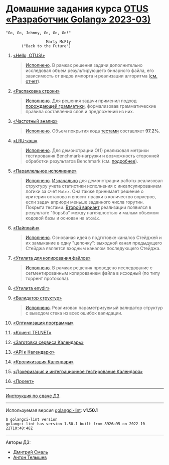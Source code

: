 # Домашние задания курса [OTUS «Разработчик Golang» 2023-03)](https://otus.ru/lessons/golang-professional/)

```text
"Go, Go, Johnny, Go, Go, Go!"

                  Marty McFly
       ("Back to the Future")
```

1) [«Hello, OTUS!»](./hw01_hello_otus)

   > [Исполнено](./hw01_hello_otus/README.md). В рамках решения задачи дополнительно исследовал объем результирующего бинарного файла, его зависимость от видов импорта и реализации алгоритма ([см. отчет](./hw01_hello_otus/QUESTION.md)).

2) [«Распаковка строки»](./hw02_unpack_string)

   > [Исполнено](./hw02_unpack_string/REPORT.md). Для решения задачи применил подход [порождающей грамматики](https://ru.wikipedia.org/wiki/%D0%9F%D0%BE%D1%80%D0%BE%D0%B6%D0%B4%D0%B0%D1%8E%D1%89%D0%B0%D1%8F_%D0%B3%D1%80%D0%B0%D0%BC%D0%BC%D0%B0%D1%82%D0%B8%D0%BA%D0%B0), формализовав грамматические правила составления слов и предложений из них.

3) [«Частотный анализ»](./hw03_frequency_analysis)

   > [Исполнено](./hw03_frequency_analysis/README.md). Объем покрытия кода [тестами](./hw03_frequency_analysis/README.md#%D0%B4%D0%B5%D0%BC%D0%BE%D0%BD%D1%81%D1%82%D1%80%D0%B0%D1%86%D0%B8%D1%8F-%D1%80%D0%B0%D0%B1%D0%BE%D1%82%D0%BE%D1%81%D0%BF%D0%BE%D1%81%D0%BE%D0%B1%D0%BD%D0%BE%D1%81%D1%82%D0%B8) составляет **97.2%**.

4) [«LRU-кэш»](./hw04_lru_cache)

   > [Исполнено](./hw04_lru_cache/REPORT.md). Для демонстрации O(1) реализовал метрики тестирования Benchmark-нагрузки и возможность сторонней обработки результатов Benchmark (см. [подробнее](./hw04_lru_cache/REPORT.md#benchmark-или-как-я-01-сложность-предъявлял)).

5) [«Параллельное исполнение»](./hw05_parallel_execution)

   > [Исполнено](./hw05_parallel_execution/REPORT.md). [Изначально](https://github.com/BorisPlus/OTUS-Go-2023-03/blob/master/hw05_parallel_execution/REPORT.md#%D0%B2%D1%81%D0%BF%D0%BE%D0%BC%D0%BE%D0%B3%D0%B0%D1%82%D0%B5%D0%BB%D1%8C%D0%BD%D0%BE%D0%B5) для демонстрации работы реализовал структуру учета статистики исполнения с инкапсулированием логики за счет `Mutex`. Она также принимает решение о критерии останова и вносит правки в количество воркеров, если задач априори меньше заданного числа горутин. Покрыта тестами. [Второй вариант](https://github.com/BorisPlus/OTUS-Go-2023-03/blob/master/hw05_parallel_execution/REPORT.md#%D1%81%D0%BE%D0%BA%D1%80%D0%B0%D1%89%D0%B5%D0%BD%D0%B8%D0%B5-%D0%BA%D0%BE%D0%B4%D0%B0) реализации появился в результате "борьба" между наглядностью и малым объемом кодовой базы и основан на `atomic`.

6) [«Пайплайн»](./hw06_pipeline_execution)

   > [Исполнено](./hw06_pipeline_execution/REPORT.md). Основаная идея в подготовке каналов Стейджей и их замыкание в одну "цепочку": выходной канал предыдущего Стейджа является входным каналом последующего Стейджа.

7) [«Утилита для копирования файлов»](./hw07_file_copying)

   > [Исполнено](./hw07_file_copying/REPORT.md). В рамках решения проведено исследование с сегментированным копированием файла в исходный (по типу торрент протокола).

8) [«Утилита envdir»](./hw08_envdir_tool)
9) [«Валидатор структур»](./hw09_struct_validator)

   > [Исполнено](./hw09_struct_validator/REPORT.md). Реализован параметризуемый валидатор структур с выводом стека из всех ошибок валидации.

10) [«Оптимизация программы»](./hw10_program_optimization)
11) [«Клиент TELNET»](./hw11_telnet_client)
12) [«Заготовка сервиса Календарь»](./hw12_13_14_15_calendar/docs/12_README.md)
13) [«API к Календарю»](./hw12_13_14_15_calendar/docs/13_README.md)
14) [«Кроликизация Календаря»](./hw12_13_14_15_calendar/docs/14_README.md)
15) [«Докеризация и интеграционное тестирование Календаря»](./hw12_13_14_15_calendar/docs/15_README.md)
16) [«Проект»](https://github.com/OtusGolang/final_project)

---
[Инструкция по сдаче ДЗ](https://github.com/OtusGolang/home_work/wiki#%D0%A1%D1%82%D1%83%D0%B4%D0%B5%D0%BD%D1%82%D0%B0%D0%BC).

---
Используемая версия [golangci-lint](https://golangci-lint.run/usage/install/#other-ci): __v1.50.1__

```shell
$ golangci-lint version
golangci-lint has version 1.50.1 built from 8926a95 on 2022-10-22T10:48:48Z
```

---
Авторы ДЗ:

* [Дмитрий Смаль](https://github.com/mialinx)
* [Антон Телышев](https://github.com/Antonboom)
